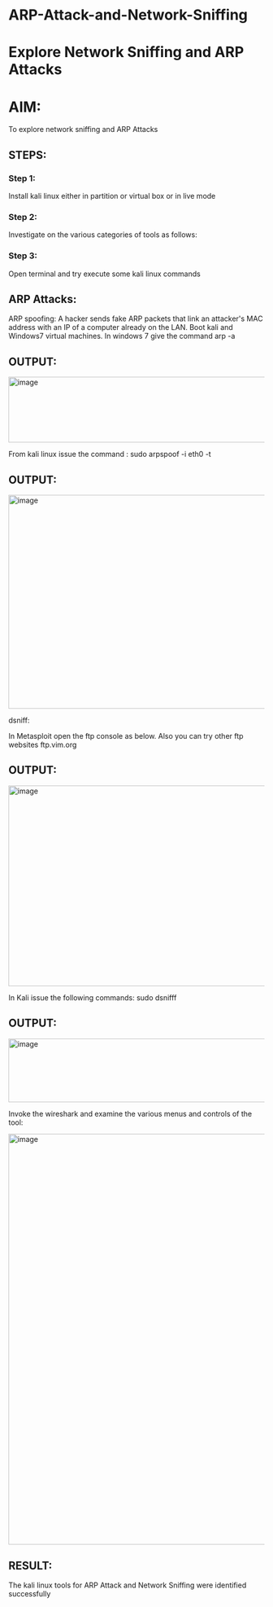 # ARP-Attack-and-Network-Sniffing
# Explore Network Sniffing and ARP Attacks

# AIM:

To explore network sniffing and ARP Attacks

## STEPS:

### Step 1:

Install kali linux either in partition or virtual box or in live mode

### Step 2:

Investigate on the various categories of tools as follows:


### Step 3:
Open terminal and try execute some kali linux commands

## ARP Attacks:  
ARP spoofing: A hacker sends fake ARP packets that link an attacker's MAC address with an IP of a computer already on the LAN. 
Boot kali and Windows7 virtual machines.
In windows 7 give the command arp -a
## OUTPUT:
<img width="843" height="129" alt="image" src="https://github.com/user-attachments/assets/a2bdf3bd-613d-46a8-8aeb-cddbad73a34c" />


From kali linux issue the command :
sudo arpspoof -i eth0 -t <target system> <gateway>
## OUTPUT:

<img width="924" height="420" alt="image" src="https://github.com/user-attachments/assets/53bdd568-01f3-4d30-8b2d-f1e143f7d3c1" />


 dsniff:

In Metasploit open the ftp console as below. Also you can try other ftp websites ftp.vim.org
## OUTPUT:

<img width="930" height="394" alt="image" src="https://github.com/user-attachments/assets/4a63e947-b360-484f-8eed-8cb2ce1d344a" />



In Kali issue the following commands:
sudo dsnifff
## OUTPUT:

<img width="766" height="125" alt="image" src="https://github.com/user-attachments/assets/e61e59de-9557-410a-8195-da210e4cecff" />

Invoke the wireshark and examine the various menus  and controls of the tool:

<img width="1914" height="807" alt="image" src="https://github.com/user-attachments/assets/3caec6b8-d422-44d3-9ed5-8725e0c1ab3f" />


## RESULT:
The kali linux tools for ARP Attack and Network Sniffing were identified successfully
